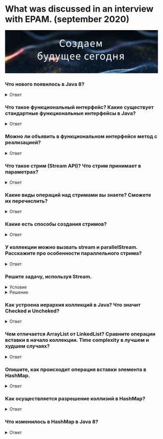 # What was discussed in an interview with EPAM. (september 2020)

![](epam_intro.png)

### Что нового появилось в Java 8?
<details><summary>Ответ</summary>

___

Из всех нововведений, появившихся в Java 8, нужно отметить самые важные:
стримы, лябмды и дефолтные/функциональные методы в интерфейсах. <br>
Будет большим плюсом, если к этому прибавить такие фичи, как :
* Ссылки на методы и конструкторы -> Integer::valueOf, System.out::print
* Функциональные интерфейсы -> Предикаты (Predicate), Функции (Function), Поставщики (Supplier), Потребители (Consumer)
* Опциональные значения (Optional)

*P.S. Если вы знаете, что есть некоторые фичи, но не можете их объяснить, лучше не упоминайте их в ответе.*
</details>


### Что такое функциональный интерфейс? Какие существует стандартные функциональные интерфейсы в Java?
<details><summary>Ответ</summary>

___

Функциональный интерфейс в Java – это интерфейс, который содержит только 1 абстрактный метод. <br>
Основное назначение – использование в лямбда выражениях и method reference. <br>

Стандартные функциональные интерфейсы, появившиеся в Java 8: <br>

* __Predicate<T>__ - проверяет соблюдение некоторого условия. **boolean test(T t);**
* __Consumer<T>__ - выполняет некоторое действие над объектом типа T, при этом ничего не возвращая. **void accept(T t);**
* __Function<T,R>__ - представляет функцию перехода от объекта типа T к объекту типа R. **R apply(T t);**
* __Supplier<T>__ - не принимает никаких аргументов, но должен возвращать объект типа T. **T get();**
* __UnaryOperator<T>__ - принимает в качестве параметра объект типа T, 
выполняет над ними операции и возвращает результат операций в виде объекта типа T. **T apply(T t);**
* __BinaryOperator<T>__ - принимает в качестве параметра два объекта типа T, 
выполняет над ними бинарную операцию и возвращает ее результат также в виде объекта типа T. **T apply(T t1, T t2);**
</details>


### Можно ли объявить в функциональном интерфейсе метод с реализацией?
<details><summary>Ответ</summary>

___

Да, можно. Так как условием функционального интерфейса является наличие одного абстрактного метода, 
он вполне может иметь дефолтные и статические методы.
</details>


### Что такое стрим (Stream API)? Что стрим принимает в параметрах?
<details><summary>Ответ</summary>

___

Stream API — это новый способ работать со структурами данных в функциональном стиле.
Stream (поток) API (описание способов, которыми одна компьютерная программа может взаимодействовать с другой программой) 
— это по своей сути поток данных. Поток представляет последовательность элементов и предоставляет различные методы 
для произведения вычислений над данными элементами.
   
Параметрами стримы принимают функциональные интерфейсы, описанные в предыдущем вопросе.
</details>


### Какие виды операций над стримами вы знаете? Сможете их перечислить?
<details><summary>Ответ</summary>

___

Java Stream API предлагает два вида методов:
1. **Конвейерные** — возвращают другой stream, то есть работают как builder,
2. **Терминальные** — возвращают другой объект, такой как коллекция, примитивы, объекты, Optional и т.д.
<br>
Терминальные операции завершают работу над стримом, после них нельзя применять методы.

##### К конвеерным относятся:

| Метод stream | Описание | Пример  |
|--------------|:--------:|:--------|
| filter | Отфильтровывает записи, возвращает только записи, соответствующие условию |collection.stream().filter(«a1»::equals).count() |
| skip | Позволяет пропустить N первых элементов | collection.stream().skip(collection.size() — 1).findFirst().orElse(«1») |
| distinct | Возвращает стрим без дубликатов (для метода equals) | collection.stream().distinct().collect(Collectors.toList()) |
| map |	Преобразует каждый элемент стрима |	collection.stream().map((s) -> s + "_1").collect(Collectors.toList()) |
| peek | Возвращает тот же стрим, но применяет функцию к каждому элементу стрима | collection.stream().map(String::toUpperCase).peek((e) -> System.out.print("," + e)).collect(Collectors.toList()) |
| limit | Позволяет ограничить выборку определенным количеством первых элементов | collection.stream().limit(2).collect(Collectors.toList()) |
| sorted | Позволяет сортировать значения либо в натуральном порядке, либо задавая Comparator | collection.stream().sorted().collect(Collectors.toList()) |
| mapToInt, mapToDouble, mapToLong | 	Аналог map, но возвращает числовой стрим (то есть стрим из числовых примитивов) | collection.stream().mapToInt((s) -> Integer.parseInt(s)).toArray() |
| flatMap, flatMapToInt, flatMapToDouble, flatMapToLong | Похоже на map, но может создавать из одного элемента несколько | collection.stream().flatMap((p) -> Arrays.asList(p.split(",")).stream()).toArray(String[]::new) |


##### К терминальным относятся: 

| Метод stream | Описание |	Пример |
|--------------|:--------:|:--------|
| findFirst | Возвращает первый элемент из стрима (возвращает Optional) | collection.stream().findFirst().orElse(«1»)
| findAny |	Возвращает любой подходящий элемент из стрима (возвращает Optional) | collection.stream().findAny().orElse(«1»)
| collect |	Представление результатов в виде коллекций и других структур данных | collection.stream().filter((s) -> s.contains(«1»)).collect(Collectors.toList())
| count | Возвращает количество элементов в стриме | collection.stream().filter(«a1»::equals).count()
| anyMatch | Возвращает true, если условие выполняется хотя бы для одного элемента | collection.stream().anyMatch(«a1»::equals)
| noneMatch | Возвращает true, если условие не выполняется ни для одного элемента |	collection.stream().noneMatch(«a8»::equals)
| allMatch | Возвращает true, если условие выполняется для всех элементов |	collection.stream().allMatch((s) -> s.contains(«1»))
| min |	Возвращает минимальный элемент, в качестве условия использует компаратор | collection.stream().min(String::compareTo).get()
| max |	Возвращает максимальный элемент, в качестве условия использует компаратор |	collection.stream().max(String::compareTo).get()
| forEach |	Применяет функцию к каждому объекту стрима, порядок при параллельном выполнении не гарантируется | set.stream().forEach((p) -> p.append("_1"));
| forEachOrdered |	Применяет функцию к каждому объекту стрима, сохранение порядка элементов гарантирует | list.stream().forEachOrdered((p) -> p.append("_new"));
| toArray |	Возвращает массив значений стрима |	collection.stream().map(String::toUpperCase).toArray(String[]::new);
| reduce |	Позволяет выполнять агрегатные функции на всей коллекцией и возвращать один результат |	collection.stream().reduce((s1, s2) -> s1 + s2).orElse(0)

*P.S. У вас не попросят перечислить все методы, но могут спросить любой из них. Поэтому желательно выучить как можно больше.*
</details>


### Какие есть способы создания стримов?
<details><summary>Ответ</summary>

___

| Способ создания стрима | Шаблон создания | Пример |
|------------------------|:---------------:|:-------|
| 1. Классический: Создание стрима из коллекции | collection.stream() | Collection<String> collection = Arrays.asList("a1", "a2", "a3"); <br> Stream<String> streamFromCollection = collection.stream(); |
| 2. Создание стрима из значений | 	Stream.of(значение1,… значениеN) | Stream<String> streamFromValues = Stream.of("a1", "a2", "a3"); |
| 3. Создание стрима из массива | Arrays.stream(массив) | String[] array = {"a1","a2","a3"};<br> Stream<String> streamFromArrays = Arrays.stream(array); |
| 4. Создание стрима из файла (каждая строка в файле будет отдельным элементом в стриме) | Files.lines(путь_к_файлу) | Stream<String> streamFromFiles = Files.lines(Paths.get("file.txt")) |
| 5. Создание стрима из строки | «строка».chars() | IntStream streamFromString = "123".chars() |
| 6. С помощью Stream.builder | Stream.builder().add(...)....build() | Stream.builder().add("a1").add("a2").add("a3").build() |
| 7. Создание параллельного стрима | collection.parallelStream() | Stream<String> stream = collection.parallelStream(); |
| 8. Создание бесконечных стрима с помощью Stream.iterate | Stream.iterate(начальное_условие, выражение_генерации) | Stream<Integer> streamFromIterate = Stream.iterate(1, n -> n + 1) |
| 9. Создание бесконечных стрима с помощью Stream.generate | Stream.generate(выражение_генерации) | Stream<String> streamFromGenerate = Stream.generate(() -> "a1") |

</details>


### У коллекции можно вызвать stream и parallelStream. Расскажите про особенности параллельного стрима?
<details><summary>Ответ</summary>

___

Кроме последовательных потоков Stream API поддерживает параллельные потоки. Распараллеливание потоков позволяет 
задействовать несколько ядер процессора (если целевая машина многоядерная) и тем самым может повысить производительность
и ускорить вычисления. В то же время говорить, что применение параллельных потоков на многоядерных машинах однозначно 
повысит производительность - не совсем корректно. В каждом конкретном случае надо проверять и тестировать.

Чтобы сделать обычный последовательный поток параллельным, надо вызвать у объекта Stream метод parallel. Кроме того, 
можно также использовать метод parallelStream() интерфейса Collection для создания параллельного потока из коллекции.

Однако не все функции можно без ущерба для точности вычисления перенести с последовательных потоков на параллельные. 
Прежде всего такие функции должны быть без сохранения состояния и ассоциативными, то есть при выполнении слева направо 
давать тот же результат, что и при выполнении справа налево, как в случае с произведением чисел. Например:

```java	
Stream<String> wordsStream = Stream.of("мама", "мыла", "раму");
String sentence = wordsStream.parallel().reduce("Результат:", (x,y)->x + " " + y);
System.out.println(sentence);
```
Результатом этой функции будет консольный вывод:

>Результат: мама Результат: мыла Результат: раму

Данный вывод не является правильным. Если же мы не уверены, что на каком-то этапе работы с параллельным потоком он 
адекватно сможет выполнить какую-нибудь операцию, то мы можем преобразовать этот поток в последовательный посредством
вызова метода *sequential()*:

```java
Stream<String> wordsStream = Stream.of("мама", "мыла", "раму", "hello world");
String sentence = wordsStream.parallel()
        .filter(s->s.length()<10) // фильтрация над параллельным потоком
        .sequential()
        .reduce("Результат:", (x,y)->x + " " + y); // операция над последовательным потоком
System.out.println(sentence);
```
И возьмем другой пример:
	
```java
Stream<Integer> numbersStream = Stream.of(1, 2, 3, 4, 5, 6);
Integer result = numbersStream.parallel().reduce(1, (x,y)->x * y);
System.out.println(result);
```
Фактически здесь происходит перемножение чисел. При этом нет разницы между 1 * 2 * 3 * 4 * (5 * 6) или 5 * 6 * 1 * 
(2 * 3) * 4. Мы можем расставить скобки любым образом, разместить последовательность чисел в любом порядке, и все равно 
мы получим один и тот же результат. То есть данная операция является ассоциативной и поэтому может быть распараллелена.

В то же время если рабочая машина не является многоядерной, то поток будет выполняться как последовательный.

*P.S. - может показаться, что ответ получился чрезмерно развернутым, но вышло совсем наоборот - чтобы описание вышло 
наиболее компактным и понятным пришлось не включать в ответ такие темы как **Вопросы производительности в 
параллельных операциях** и **Упорядоченность в параллельных потоках**. О них можно почитать отдельно.*
</details>


### Решите задачу, используя Stream.
<details><summary>Условие</summary>

___

Имеется класс User:
```java
public class User {
    String firstName;
    String lastName;
    int age;
}
```

Реализуйте метод
```java
public List<String> getUserDetail(List<User> users, int age){
    // solution
}
```
по следующим критериям:

* filter by User.age >= provided age
* map to String like firstName + lastName
* order by alphabet
* return List of String
</details>

<details><summary>Решение</summary>

___

    В разработке...
</details>


### Как устроена иерархия коллекций в Java? Что значит Checked и Uncheked?
<details><summary>Ответ</summary>

___

    В разработке...
</details>


### Чем отличается ArrayList от LinkedList? Сравните операции вставки в начало коллекции. Time complexity в лучшем и худшем случаях?
<details><summary>Ответ</summary>

___

    В разработке...
</details>


### Опишите, как происходит операция вставки элемента в HashMap.
<details><summary>Ответ</summary>

___

    В разработке...
</details>


### Как осуществляется разрешение коллизий в HashMap?
<details><summary>Ответ</summary>

___

    В разработке...
</details>


### Что изменилось в HashMap в Java 8?
<details><summary>Ответ</summary>

___

    В разработке...
</details>
